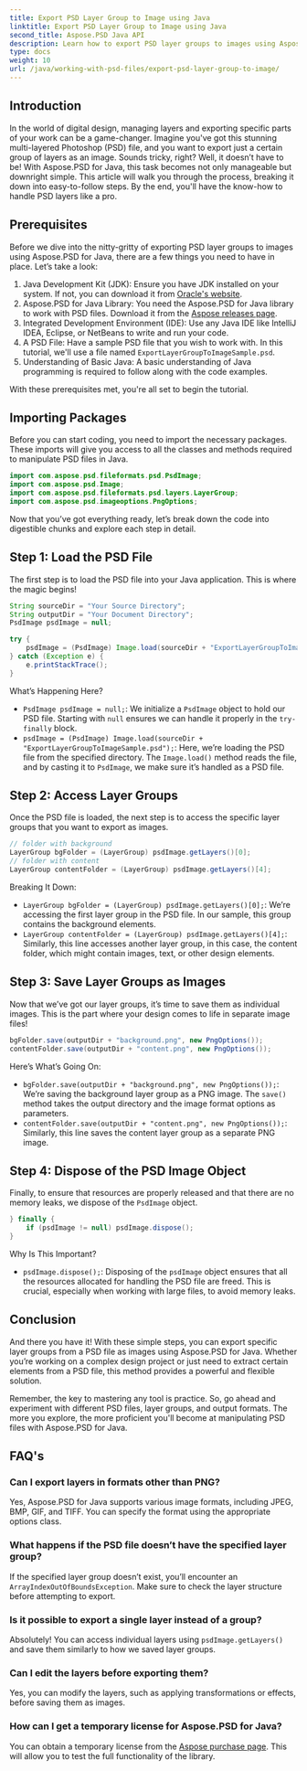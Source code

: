 ```yaml
---
title: Export PSD Layer Group to Image using Java
linktitle: Export PSD Layer Group to Image using Java
second_title: Aspose.PSD Java API
description: Learn how to export PSD layer groups to images using Aspose.PSD for Java with this step-by-step guide. Perfect for developers and designers.
type: docs
weight: 10
url: /java/working-with-psd-files/export-psd-layer-group-to-image/
---
```

## Introduction

In the world of digital design, managing layers and exporting specific parts of your work can be a game-changer. Imagine you've got this stunning multi-layered Photoshop (PSD) file, and you want to export just a certain group of layers as an image. Sounds tricky, right? Well, it doesn’t have to be! With Aspose.PSD for Java, this task becomes not only manageable but downright simple. This article will walk you through the process, breaking it down into easy-to-follow steps. By the end, you'll have the know-how to handle PSD layers like a pro.

## Prerequisites

Before we dive into the nitty-gritty of exporting PSD layer groups to images using Aspose.PSD for Java, there are a few things you need to have in place. Let’s take a look:

1. Java Development Kit (JDK): Ensure you have JDK installed on your system. If not, you can download it from [Oracle's website](https://www.oracle.com/java/technologies/javase-downloads.html).
2. Aspose.PSD for Java Library: You need the Aspose.PSD for Java library to work with PSD files. Download it from the [Aspose releases page](https://releases.aspose.com/psd/java/).
3. Integrated Development Environment (IDE): Use any Java IDE like IntelliJ IDEA, Eclipse, or NetBeans to write and run your code.
4. A PSD File: Have a sample PSD file that you wish to work with. In this tutorial, we'll use a file named `ExportLayerGroupToImageSample.psd`.
5. Understanding of Basic Java: A basic understanding of Java programming is required to follow along with the code examples.

With these prerequisites met, you're all set to begin the tutorial.

## Importing Packages

Before you can start coding, you need to import the necessary packages. These imports will give you access to all the classes and methods required to manipulate PSD files in Java.

```java
import com.aspose.psd.fileformats.psd.PsdImage;
import com.aspose.psd.Image;
import com.aspose.psd.fileformats.psd.layers.LayerGroup;
import com.aspose.psd.imageoptions.PngOptions;
```

Now that you’ve got everything ready, let’s break down the code into digestible chunks and explore each step in detail.

## Step 1: Load the PSD File

The first step is to load the PSD file into your Java application. This is where the magic begins!

```java
String sourceDir = "Your Source Directory";
String outputDir = "Your Document Directory";
PsdImage psdImage = null;

try {
    psdImage = (PsdImage) Image.load(sourceDir + "ExportLayerGroupToImageSample.psd");
} catch (Exception e) {
    e.printStackTrace();
}
```

What’s Happening Here?
- `PsdImage psdImage = null;`: We initialize a `PsdImage` object to hold our PSD file. Starting with `null` ensures we can handle it properly in the `try-finally` block.
- `psdImage = (PsdImage) Image.load(sourceDir + "ExportLayerGroupToImageSample.psd");`: Here, we’re loading the PSD file from the specified directory. The `Image.load()` method reads the file, and by casting it to `PsdImage`, we make sure it’s handled as a PSD file.

## Step 2: Access Layer Groups

Once the PSD file is loaded, the next step is to access the specific layer groups that you want to export as images.

```java
// folder with background
LayerGroup bgFolder = (LayerGroup) psdImage.getLayers()[0];
// folder with content
LayerGroup contentFolder = (LayerGroup) psdImage.getLayers()[4];
```

Breaking It Down:
- `LayerGroup bgFolder = (LayerGroup) psdImage.getLayers()[0];`: We’re accessing the first layer group in the PSD file. In our sample, this group contains the background elements.
- `LayerGroup contentFolder = (LayerGroup) psdImage.getLayers()[4];`: Similarly, this line accesses another layer group, in this case, the content folder, which might contain images, text, or other design elements.

## Step 3: Save Layer Groups as Images

Now that we’ve got our layer groups, it’s time to save them as individual images. This is the part where your design comes to life in separate image files!

```java
bgFolder.save(outputDir + "background.png", new PngOptions());
contentFolder.save(outputDir + "content.png", new PngOptions());
```

Here’s What’s Going On:
- `bgFolder.save(outputDir + "background.png", new PngOptions());`: We’re saving the background layer group as a PNG image. The `save()` method takes the output directory and the image format options as parameters.
- `contentFolder.save(outputDir + "content.png", new PngOptions());`: Similarly, this line saves the content layer group as a separate PNG image.

## Step 4: Dispose of the PSD Image Object

Finally, to ensure that resources are properly released and that there are no memory leaks, we dispose of the `PsdImage` object.

```java
} finally {
    if (psdImage != null) psdImage.dispose();
}
```

Why Is This Important?
- `psdImage.dispose();`: Disposing of the `psdImage` object ensures that all the resources allocated for handling the PSD file are freed. This is crucial, especially when working with large files, to avoid memory leaks.

## Conclusion

And there you have it! With these simple steps, you can export specific layer groups from a PSD file as images using Aspose.PSD for Java. Whether you’re working on a complex design project or just need to extract certain elements from a PSD file, this method provides a powerful and flexible solution.

Remember, the key to mastering any tool is practice. So, go ahead and experiment with different PSD files, layer groups, and output formats. The more you explore, the more proficient you'll become at manipulating PSD files with Aspose.PSD for Java.

## FAQ's

### Can I export layers in formats other than PNG?
Yes, Aspose.PSD for Java supports various image formats, including JPEG, BMP, GIF, and TIFF. You can specify the format using the appropriate options class.

### What happens if the PSD file doesn’t have the specified layer group?
If the specified layer group doesn’t exist, you’ll encounter an `ArrayIndexOutOfBoundsException`. Make sure to check the layer structure before attempting to export.

### Is it possible to export a single layer instead of a group?
Absolutely! You can access individual layers using `psdImage.getLayers()` and save them similarly to how we saved layer groups.

### Can I edit the layers before exporting them?
Yes, you can modify the layers, such as applying transformations or effects, before saving them as images.

### How can I get a temporary license for Aspose.PSD for Java?
You can obtain a temporary license from the [Aspose purchase page](https://purchase.aspose.com/temporary-license/). This will allow you to test the full functionality of the library.
